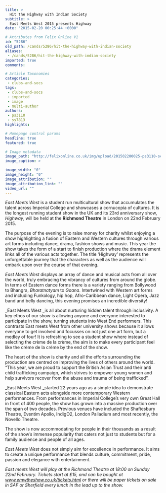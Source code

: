 ```yaml
---
title: >
  Hit the Highway with Indian Society
subtitle: >
  East Meets West 2015 presents Highway
date: "2015-02-20 00:25:44 +0000"

# Attributes from Felix Online V1
id: "5286"
old_path: /cands/5286/hit-the-highway-with-indian-society
aliases:
 - /cands/5286/hit-the-highway-with-indian-society
imported: true
comments:

# Article Taxonomies
categories:
 - clubs-and-socs
tags:
 - clubs-and-socs
 - imported
 - image
 - multi-author
authors:
 - ps3110
 - ss7813
highlights:

# Homepage control params
headline: true
featured: true

# Image metadata
image_path: "http://felixonline.co.uk/img/upload/201502200025-ps3110-screen-shot-2015-02-20-at-00.25.30.png"
image_caption: >

image_width: "0"
image_height: "0"
image_attribution: ""
image_attribution_link: ""
video_url: ""
---
```


_East Meets West_ is a student run multicultural show that accumulates the talent across Imperial College and showcases a cornucopia of cultures. It is the longest running student show in the UK and its 23rd anniversary show, _Highway_, will be held at the __Richmond Theatre__ in London on 22nd February 2015.

The purpose of the evening is to raise money for charity whilst enjoying a show highlighting a fusion of Eastern and Western cultures through various art forms including dance, drama, fashion shows and music. This year the show takes the form of a start to finish production where the drama element links all of the various acts together. The title ‘Highway’ represents the unforgettable journey that the characters as well as the audience will embark upon over the course of that evening.

_East Meets West_ displays an array of dance and musical acts from all over the world, truly embracing the vibrancy of cultures from around the globe. In terms of Eastern dance forms there is a variety ranging from Bollywood to Bhangra, _Bharatnatyam_ to _Gaana_. Intertwined with Western art forms and including Funkology, hip hop, Afro-Caribbean dance, Light Opera, Jazz band and belly dancing, this evening promises an incredible diversity!

_East Meets West _is all about nurturing hidden talent through inclusivity. A key ethos of our show is allowing anyone and everyone interested to participate in the show, turning students into West End performers. This contrasts East meets West from other university shows because it allows everyone to get involved and focusses on not just one art form, but a medley of four! It is refreshing to see a student show where instead of selecting the crème de la crème, the aim is to make every participant feel like the crème de la crème by the end of the show.

The heart of the show is charity and all the efforts surrounding the production are centred on improving the lives of others around the world. “This year, we are proud to support the British Asian Trust and their anti child trafficking campaign, which strives to empower young women and help survivors recover from the abuse and trauma of being trafficked”.

_East Meets West _started 22 years ago as a simple idea to demonstrate classical Eastern acts alongside more contemporary Western performances. From performances in Imperial College’s very own Great Hall in front of 400 people, the show has grown into a massive production over the span of two decades. Previous venues have included the Shaftesbury Theatre, Eventim Apollo, IndigO2, London Palladium and most recently, the Novello Theatre.

The show is now accommodating for people in their thousands as a result of the show’s immense popularity that caters not just to students but for a family audience and people of all ages.

_East Meets West_ does not simply aim for excellence in performance. It aims to create a unique performance that blends culture, commitment, pride, passion and elegance with entertainment.

_East meets West will play at the Richmond Theatre at 18:00 on Sunday 22nd February. Tickets start at £15, and can be bought at www.emwtheshow.co.uk/tickets.html or there will be paper tickets on sale in SAF or Sherfield every lunch in the lead up to the show._
